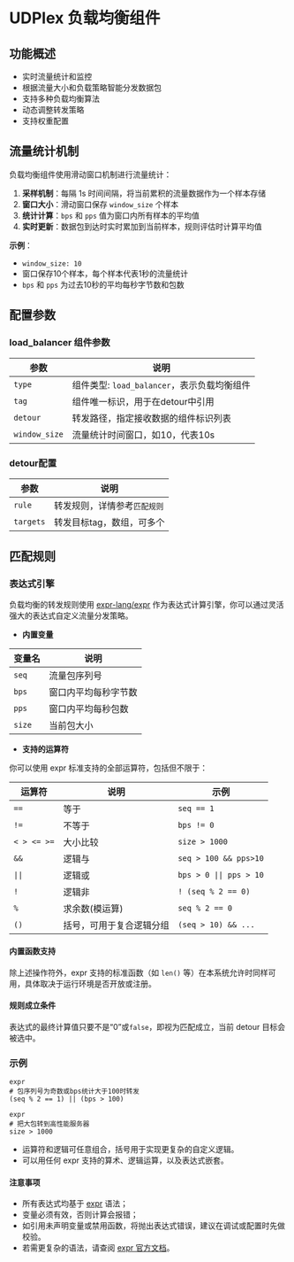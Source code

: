 # UDPlex 负载均衡组件

## 功能概述
- 实时流量统计和监控
- 根据流量大小和负载策略智能分发数据包
- 支持多种负载均衡算法
- 动态调整转发策略
- 支持权重配置

## 流量统计机制

负载均衡组件使用滑动窗口机制进行流量统计：

1. **采样机制**：每隔 1s 时间间隔，将当前累积的流量数据作为一个样本存储
2. **窗口大小**：滑动窗口保存 `window_size` 个样本
3. **统计计算**：`bps` 和 `pps` 值为窗口内所有样本的平均值
4. **实时更新**：数据包到达时实时累加到当前样本，规则评估时计算平均值

**示例**：
- `window_size: 10` 
- 窗口保存10个样本，每个样本代表1秒的流量统计
- `bps` 和 `pps` 为过去10秒的平均每秒字节数和包数

## 配置参数

### load_balancer 组件参数
| 参数 | 说明                             |
|------|--------------------------------|
| `type` | 组件类型: `load_balancer`，表示负载均衡组件 |
| `tag` | 组件唯一标识，用于在detour中引用            |
| `detour` | 转发路径，指定接收数据的组件标识列表             |
| `window_size` | 流量统计时间窗口，如10，代表10s             |


### detour配置
| 参数        | 说明              |
|-----------|-----------------|
| `rule`    | 转发规则，详情参考`匹配规则` |
| `targets` | 转发目标tag，数组，可多个  |


## 匹配规则

### 表达式引擎

负载均衡的转发规则使用 [expr-lang/expr](https://github.com/expr-lang/expr) 作为表达式计算引擎，你可以通过灵活强大的表达式自定义流量分发策略。

- **内置变量**

| 变量名  | 说明                    |
|---------|-------------------------|
| `seq`   | 流量包序列号            |
| `bps`   | 窗口内平均每秒字节数     |
| `pps`   | 窗口内平均每秒包数       |
| `size`  | 当前包大小              |

- **支持的运算符**

你可以使用 expr 标准支持的全部运算符，包括但不限于：

| 运算符    | 说明             | 示例                      |
|--------|----------------|---------------------------|
| `==`   | 等于             | `seq == 1`                |
| `!=`   | 不等于            | `bps != 0`                |
| `< > <= >=` | 大小比较           | `size > 1000`             |
| `&&`   | 逻辑与            | `seq > 100 && pps>10`     |
| `\|\|` | 逻辑或            | `bps > 0 \|\| pps > 10`     |
| `!`    | 逻辑非            | `! (seq % 2 == 0)`        |
| `%`    | 求余数(模运算)       | `seq % 2 == 0`            |
| `()`   | 括号，可用于复合逻辑分组   | `(seq > 10) && ...`       |

#### 内置函数支持

除上述操作符外，expr 支持的标准函数（如 `len()` 等）在本系统允许时同样可用，具体取决于运行环境是否开放或注册。

#### 规则成立条件

表达式的最终计算值只要不是“0”或`false`，即视为匹配成立，当前 detour 目标会被选中。

### 示例
```
expr
# 包序列号为奇数或bps统计大于100时转发
(seq % 2 == 1) || (bps > 100)
```

```
expr
# 把大包转到高性能服务器
size > 1000
```
- 运算符和逻辑可任意组合，括号用于实现更复杂的自定义逻辑。
- 可以用任何 expr 支持的算术、逻辑运算，以及表达式嵌套。

#### 注意事项

- 所有表达式均基于 [expr](https://github.com/expr-lang/expr#language-definition) 语法；
- 变量必须有效，否则计算会报错；
- 如引用未声明变量或禁用函数，将抛出表达式错误，建议在调试或配置时先做校验。
- 若需更复杂的语法，请查阅 [expr 官方文档](https://github.com/expr-lang/expr#language-definition)。